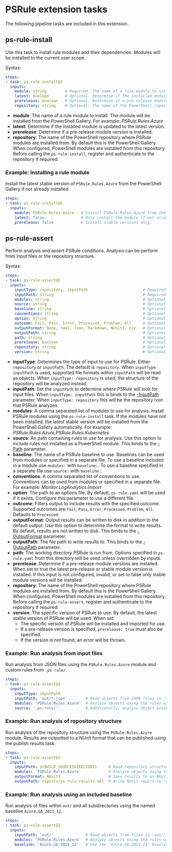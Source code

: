 # PSRule extension tasks

The following pipeline tasks are included in this extension.

## ps-rule-install

Use this task to install rule modules and their dependencies.
Modules will be installed to the current user scope.

Syntax:

```yaml
steps:
- task: ps-rule-install@2
  inputs:
    module: string        # Required. The name of a rule module to install.
    latest: boolean       # Optional. Determine if the installed module is updated to the latest version.
    prerelease: boolean   # Optional. Determine if a pre-release module version is installed.
    repository: string    # Optional. The name of the PowerShell repository where PSRule modules are installed from.
```

- **module**: The name of a rule module to install.
The module will be installed from the PowerShell Gallery.
For example: _PSRule.Rules.Azure_
- **latest**: Determine if the installed module is updated to the latest version.
- **prerelease**: Determine if a pre-release module version is installed.
- **repository**: The name of the PowerShell repository where PSRule modules are installed from.
  By default this is the PowerShell Gallery.
  When configured, PowerShell modules are installed from this repository.
  Before calling the `ps-rule-install`, register and authenticate to the repository if required.

### Example: Installing a rule module

Install the latest stable version of `PSRule.Rules.Azure` from the PowerShell Gallery if not already installed.

```yaml
steps:
- task: ps-rule-install@2
  inputs:
    module: PSRule.Rules.Azure   # Install PSRule.Rules.Azure from the PowerShell Gallery.
    latest: false                # Only install the module if not already installed.
    prerelease: false            # Install stable versions only.
```

## ps-rule-assert

Perform analysis and assert PSRule conditions.
Analysis can be perform from input files or the repository structure.

Syntax:

```yaml
steps:
- task: ps-rule-assert@2
  inputs:
    inputType: repository, inputPath                        # Required. Determines the type of input to use for PSRule.
    inputPath: string                                       # Required. The path PSRule will look for files to validate.
    modules: string                                         # Optional. A comma separated list of modules to use for analysis.
    source: string                                          # Optional. An path containing rules to use for analysis.
    baseline: string                                        # Optional. The name of a PSRule baseline to use.
    conventions: string                                     # Optional. A comma separated list of conventions to use.
    option: string                                          # Optional. The path to an options file.
    outcome: Fail, Pass, Error, Processed, Problem, All     # Optional. Filters output to include results with the specified outcome.
    outputFormat: None, Yaml, Json, Markdown, NUnit3, Csv   # Optional. The format to use when writing results to disk.
    outputPath: string                                      # Optional. The file path to write results to.
    path: string                                            # Optional. The working directory PSRule is run from.
    prerelease: boolean                                     # Optional. Determine if a pre-release module version is installed.
    repository: string                                      # Optional. The name of the PowerShell repository where PSRule modules are installed from.
    version: string                                         # Optional. The specific version of PSRule to use.
```

- **inputType**: Determines the type of input to use for PSRule.
  Either `repository` or `inputPath`.
  The default is `repository`.
  When `inputType: inputPath` is used, supported file formats within `inputPath` will be read as objects.
  When `inputType: repository` is used, the structure of the repository will be analyzed instead.
- **inputPath**: Set the `inputPath` to determine where PSRule will look for input files.
  When `inputType: inputPath` this is binds to the [-InputPath](https://microsoft.github.io/PSRule/commands/PSRule/en-US/Assert-PSRule.html#-inputpath) parameter.
  When `inputType: repository` this will be the repository root that PSRule analyzes.
- **modules**: A comma separated list of modules to use for analysis.
  Install PSRule modules using the `ps-rule-install` task.
  If the modules have not been installed,
  the latest stable version will be installed from the PowerShell Gallery automatically.
  For example: _PSRule.Rules.Azure,PSRule.Rules.Kubernetes_
- **source**: An path containing rules to use for analysis.
  Use this option to include rules not installed as a PowerShell module.
  This binds to the [-Path](https://microsoft.github.io/PSRule/commands/PSRule/en-US/Assert-PSRule.html#-path) parameter.
- **baseline**: The name of a PSRule baseline to use.
  Baselines can be used from modules or specified in a separate file.
  To use a baseline included in a module use `modules:` with `baseline:`.
  To use a baseline specified in a separate file use `source:` with `baseline:`.
- **conventions**: A comma separated list of conventions to use.
  Conventions can be used from modules or specified in a separate file.
  For example: _Monitor.LogAnalytics.Import_
- **option**: The path to an options file.
  By default, `ps-rule.yaml` will be used if it exists.
  Configure this parameter to use a different file.
- **outcome**: Filters output to include results with the specified outcome.
  Supported outcomes are `Fail`, `Pass`, `Error`, `Processed`, `Problem`, `All`.
  Defaults to `Processed`.
- **outputFormat**: Output results can be written to disk in addition to the default output.
  Use this option to determine the format to write results.
  By default, results are not written to disk.
  This binds to the [-OutputFormat](https://microsoft.github.io/PSRule/commands/PSRule/en-US/Assert-PSRule.html#-outputformat) parameter.
- **outputPath**: The file path to write results to.
  This binds to the [-OutputPath](https://microsoft.github.io/PSRule/commands/PSRule/en-US/Assert-PSRule.html#-outputpath) parameter.
- **path**: The working directory PSRule is run from.
  Options specified in `ps-rule.yaml` from this directory will be used unless overridden by inputs.
- **prerelease**: Determine if a pre-release module versions are installed.
  When set to true the latest pre-release or stable module version is installed.
  If this input is not configured, invalid, or set to false only stable module versions will be installed.
- **repository**: The name of the PowerShell repository where PSRule modules are installed from.
  By default this is the PowerShell Gallery.
  When configured, PowerShell modules are installed from this repository.
  Before calling the `ps-rule-assert`, register and authenticate to the repository if required.
- **version**: The specific version of PSRule to use.
  By default, the latest stable version of PSRule will be used. When set:
  - The specific version of PSRule will be installed and imported for use.
  - If a pre-release version is specified, `prerelease: true` must also be specified.
  - If the version is not found, an error will be thrown.

### Example: Run analysis from input files

Run analysis from JSON files using the `PSRule.Rules.Azure` module and custom rules from `.ps-rule/`.

```yaml
steps:
- task: ps-rule-assert@2
  inputs:
    inputType: inputPath
    inputPath: 'out/*.json'        # Read objects from JSON files in 'out/'.
    modules: 'PSRule.Rules.Azure'  # Analyze objects using the rules within the PSRule.Rules.Azure PowerShell module.
    source: '.ps-rule/'            # Additionally, analyze object using custom rules from '.ps-rule/'.
```

### Example: Run analysis of repository structure

Run analysis of the repository structure using the `PSRule.Rules.Azure` module.
Results are outputted to a NUnit format that can be published using the publish results task.

```yaml
steps:
- task: ps-rule-assert@2
  inputs:
    inputPath: $(BUILD_SOURCESDIRECTORY)     # Read repository structure from the default source path.
    modules: 'PSRule.Rules.Azure'            # Analyze objects using the rules within the PSRule.Rules.Azure PowerShell module.
    outputFormat: NUnit3                     # Save results to an NUnit report.
    outputPath: reports/ps-rule-results.xml  # Write NUnit report to 'reports/ps-rule-results.xml'.
```

### Example: Run analysis using an included baseline

Run analysis of files within `out/` and all subdirectories using the named baseline `Azure.GA_2021_12`.

```yaml
steps:
- task: ps-rule-assert@2
  inputs:
    inputPath: 'out/'              # Read objects from files in 'out/'.
    modules: 'PSRule.Rules.Azure'  # Analyze objects using the rules within the PSRule.Rules.Azure PowerShell module.
    baseline: 'Azure.GA_2021_12'   # Use the 'Azure.GA_2021_12' baseline included within PSRule.Rules.Azure.
```
